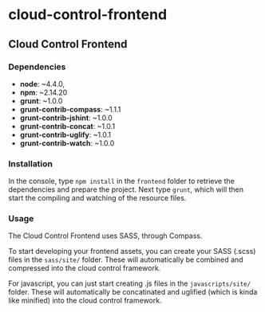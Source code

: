 # cloud-control-frontend
## Cloud Control Frontend
### Dependencies
- **node**: ~4.4.0,
- **npm**: ~2.14.20
- **grunt**: ~1.0.0
- **grunt-contrib-compass**: ~1.1.1
- **grunt-contrib-jshint**:  ~1.0.0
- **grunt-contrib-concat**:  ~1.0.1
- **grunt-contrib-uglify**:  ~1.0.1
- **grunt-contrib-watch**:   ~1.0.0

### Installation
In the console, type `npm install` in the `frontend` folder to retrieve the
dependencies and prepare the project. Next type `grunt`, which will then
start the compiling and watching of the resource files.

### Usage
The Cloud Control Frontend uses SASS, through Compass.

To start developing your frontend assets, you can create your SASS (.scss) files
in the ``sass/site/`` folder. These will automatically be combined and
compressed into the cloud control framework.

For javascript, you can just start creating .js files in the ``javascripts/site/``
folder. These will automatically be concatinated and uglified
(which is kinda like minified) into the cloud control framework.